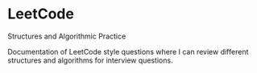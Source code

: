# LeetCode
Structures and Algorithmic Practice

Documentation of LeetCode style questions where I can review different structures and algorithms for interview questions.
